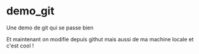 demo_git
========

Une demo de git qui se passe bien

Et maintenant on modifie depuis githut
mais aussi de ma machine locale et c'est cool !
